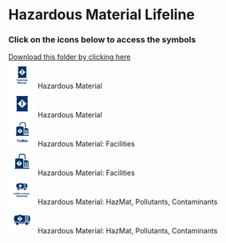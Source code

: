 # Hazardous Material Lifeline<br>
### Click on the icons below to access the symbols<br>
<a href='https://minhaskamal.github.io/DownGit/#/home?url=https://github.com/NAPSG/DHS-Symbol-Server/tree/main/dhs-symbol/assets/icons/Infrastructure/Hazardous Material Lifeline'>Download this folder by clicking here</a><br><a href='https://github.com/NAPSG/DHS-Symbol-Server/raw/main/dhs-symbol/assets/icons/Lifelines/Hazardous%20Material%20Lifeline/icon-KDA.svg'><img src='icon-KDA.svg' width='55'></a> Hazardous Material<br><a href='https://github.com/NAPSG/DHS-Symbol-Server/raw/main/dhs-symbol/assets/icons/Lifelines/Hazardous%20Material%20Lifeline/icon-KDB.svg'><img src='icon-KDB.svg' width='55'></a> Hazardous Material<br><a href='https://github.com/NAPSG/DHS-Symbol-Server/raw/main/dhs-symbol/assets/icons/Lifelines/Hazardous%20Material%20Lifeline/icon-KDC.svg'><img src='icon-KDC.svg' width='55'></a> Hazardous Material: Facilities<br><a href='https://github.com/NAPSG/DHS-Symbol-Server/raw/main/dhs-symbol/assets/icons/Lifelines/Hazardous%20Material%20Lifeline/icon-KDD.svg'><img src='icon-KDD.svg' width='55'></a> Hazardous Material: Facilities<br><a href='https://github.com/NAPSG/DHS-Symbol-Server/raw/main/dhs-symbol/assets/icons/Lifelines/Hazardous%20Material%20Lifeline/icon-KDE.svg'><img src='icon-KDE.svg' width='55'></a> Hazardous Material: HazMat, Pollutants, Contaminants<br><a href='https://github.com/NAPSG/DHS-Symbol-Server/raw/main/dhs-symbol/assets/icons/Lifelines/Hazardous%20Material%20Lifeline/icon-KDF.svg'><img src='icon-KDF.svg' width='55'></a> Hazardous Material: HazMat, Pollutants, Contaminants<br>

